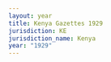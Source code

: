 ```yaml
---
layout: year
title: Kenya Gazettes 1929
jurisdiction: KE
jurisdiction_name: Kenya
year: "1929"
---
```

